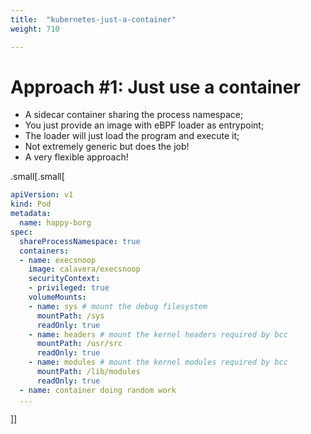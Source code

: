 ```yaml
---
title:  "kubernetes-just-a-container"
weight: 710

---
```


# Approach #1: Just use a container

- A sidecar container sharing the process namespace;
- You just provide an image with eBPF loader as entrypoint;
- The loader will just load the program and execute it;
- Not extremely generic but does the job!
- A very flexible approach!

.small[.small[
```yaml
apiVersion: v1
kind: Pod
metadata:
  name: happy-borg
spec:
  shareProcessNamespace: true
  containers:
  - name: execsnoop
    image: calavera/execsnoop
    securityContext:
    - privileged: true
    volumeMounts:
    - name: sys # mount the debug filesystem
      mountPath: /sys
      readOnly: true
    - name: headers # mount the kernel headers required by bcc
      mountPath: /usr/src
      readOnly: true
    - name: modules # mount the kernel modules required by bcc
      mountPath: /lib/modules
      readOnly: true
  - name: container doing random work
  ...
```
]]
